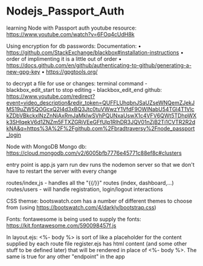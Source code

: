 # Nodejs_Passport_Auth
learning Node with Passport auth
youtube resource: https://www.youtube.com/watch?v=6FOq4cUdH8k

Using encryption for db passwords:
Documentation:
• https://github.com/StackExchange/blackbox#installation-instructions
  • order of implimenting it is a little out of order 
  • https://docs.github.com/en/github/authenticating-to-github/generating-a-new-gpg-key
  • https://gpgtools.org/

  to decrypt a file for use or changes:
  terminal command - blackbox_edit_start <fileName>
  to stop editing - blackbox_edit_end <fileName>
github:
https://www.youtube.com/redirect?event=video_description&redir_token=QUFFLUhqbnJSaUZseWNQemZJekJMS19uZW5QOGcxQ2I4d3xBQ3Jtc0tuVWwzY1VfdF9OWlNabU54TGl4T1VlckZDbVBkckxlNzZnNjAxRmJaMkIwSVhPQUNxaUswX1c4VFV6QWt5TDhpWXk3SHlqekV6d1ZNZm5FTXZGRjVEeGFfUlp1RlhDR3JQV01nZjB2Ti1CVTR2R2dkNA&q=https%3A%2F%2Fgithub.com%2Fbradtraversy%2Fnode_passport_login

Node with MongoDB 
Mongo db: https://cloud.mongodb.com/v2/6005bfb7776e45771c88ef8c#clusters

entry point is app.js
yarn run dev runs the nodemon server so that we don't have to restart the server with every change

routes/index,js - handles all the "{{/}}" routes (index, dashboard,...)
routes/users - will handle registration, login/logout interactions

CSS themse:
bootswatch.com has a number of different themes to choose from
(using https://bootswatch.com/4/darkly/bootstrap.css)

Fonts:
fontawesome is being used to supply the fonts:
  https://kit.fontawesome.com/590098457f.js

In layout.ejs:
  <%- body %> is sort of like a placeholder for the content supplied by each route file
  register.ejs has html content (and some other stuff to be defined later) that will be rendered in place of 
  <%- body %>. The same is true for any other "endpoint" in the app